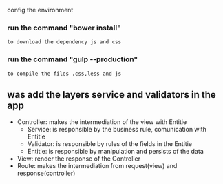 config the environment
    
### run the command "bower install"
    to download the dependency js and css

### run the command "gulp --production"
    to compile the files .css,less and js

## was add the layers service and validators in the app

* Controller: makes the intermediation of the view with Entitie
    * Service: is responsible by the business rule, comunication with Entitie
    * Validator: is responsible by rules of the fields in the Entitie
    * Entitie: is responsible by manipulation and persists of the data
* View: render the response of the Controller
* Route: makes the intermediation from request(view) and response(controller)
